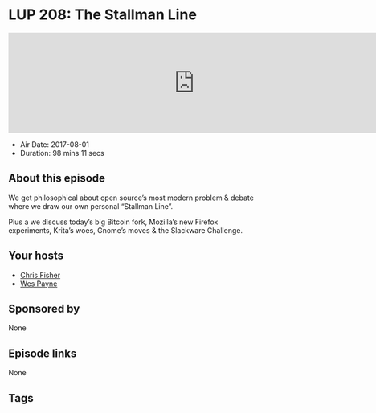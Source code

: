 # LUP 208: The Stallman Line

<iframe src="https://player.fireside.fm/v2/RUkczH-V+5P7cfICC?theme=dark" width="740" height="200" frameborder="0" scrolling="no"></iframe>

* Air Date: 2017-08-01
* Duration: 98 mins 11 secs

## About this episode

We get philosophical about open source’s most modern problem & debate where we draw our own personal “Stallman Line”.

Plus a we discuss today’s big Bitcoin fork, Mozilla’s new Firefox experiments, Krita’s woes, Gnome’s moves & the Slackware Challenge.

## Your hosts
* [Chris Fisher](https://linuxunplugged.com/hosts/chrislas)
* [Wes Payne](https://linuxunplugged.com/hosts/wes)

## Sponsored by

None



## Episode links

None



## Tags

